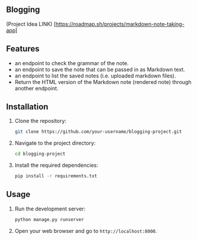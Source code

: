 ## Blogging

(Project Idea LINK) [https://roadmap.sh/projects/markdown-note-taking-app]

## Features
- an endpoint to check the grammar of the note.
- an endpoint to save the note that can be passed in as Markdown text.
- an endpoint to list the saved notes (i.e. uploaded markdown files).
- Return the HTML version of the Markdown note (rendered note) through another endpoint.

  
## Installation

1. Clone the repository:
   ```bash
   git clone https://github.com/your-username/blogging-project.git
   ```
2. Navigate to the project directory:
   ```bash
   cd blogging-project
   ```
3. Install the required dependencies:
   ```bash
   pip install -r requirements.txt
   ```

## Usage

1. Run the development server:
   ```bash
   python manage.py runserver
   ```
2. Open your web browser and go to `http://localhost:8000`.

